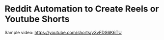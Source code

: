 # Reddit Automation to Create Reels or Youtube Shorts

Sample video: https://youtube.com/shorts/y3vFDS6K6TU
